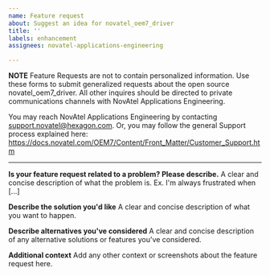 ```yaml
---
name: Feature request
about: Suggest an idea for novatel_oem7_driver
title: ''
labels: enhancement
assignees: novatel-applications-engineering

---
```


**NOTE** 
Feature Requests are not to contain personalized information. Use these forms to submit generalized requests about the open source novatel_oem7_driver. All other inquires should be directed to private communications channels with NovAtel Applications Engineering.

You may reach NovAtel Applications Engineering by contacting support.novatel@hexagon.com. Or, you may follow the general Support process explained here: https://docs.novatel.com/OEM7/Content/Front_Matter/Customer_Support.htm

--------------

**Is your feature request related to a problem? Please describe.**
A clear and concise description of what the problem is. Ex. I'm always frustrated when [...]

**Describe the solution you'd like**
A clear and concise description of what you want to happen.

**Describe alternatives you've considered**
A clear and concise description of any alternative solutions or features you've considered.

**Additional context**
Add any other context or screenshots about the feature request here.
